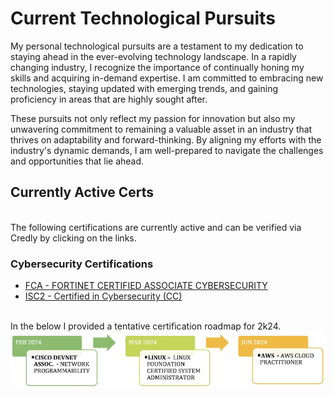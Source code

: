 
 <h1>Current Technological Pursuits</h1>
 <body>
        <p>
            My personal technological pursuits are a testament to my dedication to staying ahead in the ever-evolving technology landscape. In a rapidly changing industry, I recognize the importance of continually honing my skills and acquiring in-demand expertise. I am committed to embracing new technologies, staying updated with emerging trends, and gaining proficiency in areas that are highly sought after. 
        </p> 
        <p>These pursuits not only reflect my passion for innovation but also my unwavering commitment to remaining a valuable asset in an industry that thrives on adaptability and forward-thinking. By aligning my efforts with the industry's dynamic demands, I am well-prepared to navigate the challenges and opportunities that lie ahead.
        </p>

 <p>
 <h2> Currently Active Certs</h2>
  <br>
  The following certifications are currently active and can be verified via Credly by clicking on the links.
 </br>
<h3>Cybersecurity Certifications</h3>
    <ul>
        <li><a href="https://www.credly.com/badges/a95001df-d5b1-41a5-aeb7-dabca8f09ee6">FCA - FORTINET CERTIFIED ASSOCIATE CYBERSECURITY</a></li>
        <li><a href="https://www.credly.com/badges/1a892d71-1f48-4f00-b642-76a6418e68d6">ISC2 - Certified in Cybersecurity (CC)</a></li>
    </ul>
 <br>
 In the below I provided a tentative certification roadmap for 2k24.
 <img src="https://github.com/cross-d-engineer/cert-roadmap/blob/main/jl_cert-roadmap_2k24.jpg" alt="Q1 Roadmap">
 </br>
 </p>
    
</body>
</html>

